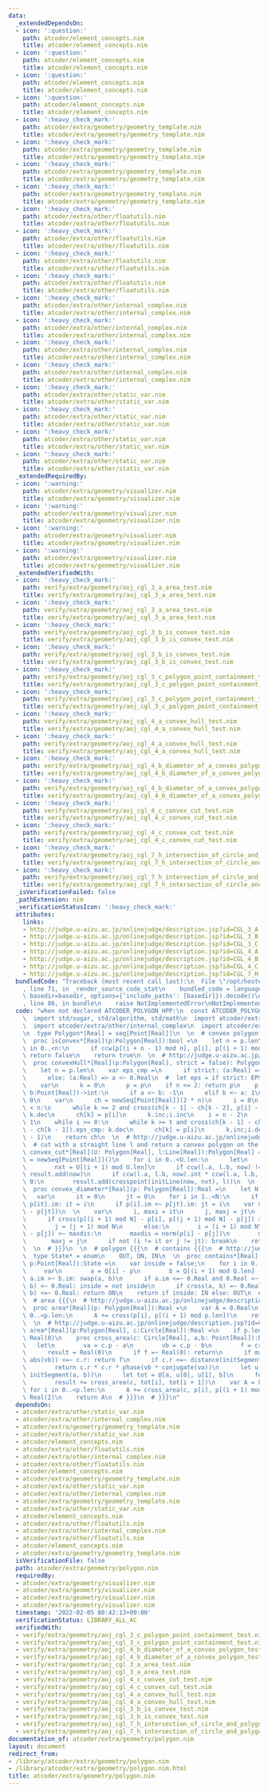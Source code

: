 ```yaml
---
data:
  _extendedDependsOn:
  - icon: ':question:'
    path: atcoder/element_concepts.nim
    title: atcoder/element_concepts.nim
  - icon: ':question:'
    path: atcoder/element_concepts.nim
    title: atcoder/element_concepts.nim
  - icon: ':question:'
    path: atcoder/element_concepts.nim
    title: atcoder/element_concepts.nim
  - icon: ':question:'
    path: atcoder/element_concepts.nim
    title: atcoder/element_concepts.nim
  - icon: ':heavy_check_mark:'
    path: atcoder/extra/geometry/geometry_template.nim
    title: atcoder/extra/geometry/geometry_template.nim
  - icon: ':heavy_check_mark:'
    path: atcoder/extra/geometry/geometry_template.nim
    title: atcoder/extra/geometry/geometry_template.nim
  - icon: ':heavy_check_mark:'
    path: atcoder/extra/geometry/geometry_template.nim
    title: atcoder/extra/geometry/geometry_template.nim
  - icon: ':heavy_check_mark:'
    path: atcoder/extra/geometry/geometry_template.nim
    title: atcoder/extra/geometry/geometry_template.nim
  - icon: ':heavy_check_mark:'
    path: atcoder/extra/other/floatutils.nim
    title: atcoder/extra/other/floatutils.nim
  - icon: ':heavy_check_mark:'
    path: atcoder/extra/other/floatutils.nim
    title: atcoder/extra/other/floatutils.nim
  - icon: ':heavy_check_mark:'
    path: atcoder/extra/other/floatutils.nim
    title: atcoder/extra/other/floatutils.nim
  - icon: ':heavy_check_mark:'
    path: atcoder/extra/other/floatutils.nim
    title: atcoder/extra/other/floatutils.nim
  - icon: ':heavy_check_mark:'
    path: atcoder/extra/other/internal_complex.nim
    title: atcoder/extra/other/internal_complex.nim
  - icon: ':heavy_check_mark:'
    path: atcoder/extra/other/internal_complex.nim
    title: atcoder/extra/other/internal_complex.nim
  - icon: ':heavy_check_mark:'
    path: atcoder/extra/other/internal_complex.nim
    title: atcoder/extra/other/internal_complex.nim
  - icon: ':heavy_check_mark:'
    path: atcoder/extra/other/internal_complex.nim
    title: atcoder/extra/other/internal_complex.nim
  - icon: ':heavy_check_mark:'
    path: atcoder/extra/other/static_var.nim
    title: atcoder/extra/other/static_var.nim
  - icon: ':heavy_check_mark:'
    path: atcoder/extra/other/static_var.nim
    title: atcoder/extra/other/static_var.nim
  - icon: ':heavy_check_mark:'
    path: atcoder/extra/other/static_var.nim
    title: atcoder/extra/other/static_var.nim
  - icon: ':heavy_check_mark:'
    path: atcoder/extra/other/static_var.nim
    title: atcoder/extra/other/static_var.nim
  _extendedRequiredBy:
  - icon: ':warning:'
    path: atcoder/extra/geometry/visualizer.nim
    title: atcoder/extra/geometry/visualizer.nim
  - icon: ':warning:'
    path: atcoder/extra/geometry/visualizer.nim
    title: atcoder/extra/geometry/visualizer.nim
  - icon: ':warning:'
    path: atcoder/extra/geometry/visualizer.nim
    title: atcoder/extra/geometry/visualizer.nim
  - icon: ':warning:'
    path: atcoder/extra/geometry/visualizer.nim
    title: atcoder/extra/geometry/visualizer.nim
  _extendedVerifiedWith:
  - icon: ':heavy_check_mark:'
    path: verify/extra/geometry/aoj_cgl_3_a_area_test.nim
    title: verify/extra/geometry/aoj_cgl_3_a_area_test.nim
  - icon: ':heavy_check_mark:'
    path: verify/extra/geometry/aoj_cgl_3_a_area_test.nim
    title: verify/extra/geometry/aoj_cgl_3_a_area_test.nim
  - icon: ':heavy_check_mark:'
    path: verify/extra/geometry/aoj_cgl_3_b_is_convex_test.nim
    title: verify/extra/geometry/aoj_cgl_3_b_is_convex_test.nim
  - icon: ':heavy_check_mark:'
    path: verify/extra/geometry/aoj_cgl_3_b_is_convex_test.nim
    title: verify/extra/geometry/aoj_cgl_3_b_is_convex_test.nim
  - icon: ':heavy_check_mark:'
    path: verify/extra/geometry/aoj_cgl_3_c_polygon_point_containment_test.nim
    title: verify/extra/geometry/aoj_cgl_3_c_polygon_point_containment_test.nim
  - icon: ':heavy_check_mark:'
    path: verify/extra/geometry/aoj_cgl_3_c_polygon_point_containment_test.nim
    title: verify/extra/geometry/aoj_cgl_3_c_polygon_point_containment_test.nim
  - icon: ':heavy_check_mark:'
    path: verify/extra/geometry/aoj_cgl_4_a_convex_hull_test.nim
    title: verify/extra/geometry/aoj_cgl_4_a_convex_hull_test.nim
  - icon: ':heavy_check_mark:'
    path: verify/extra/geometry/aoj_cgl_4_a_convex_hull_test.nim
    title: verify/extra/geometry/aoj_cgl_4_a_convex_hull_test.nim
  - icon: ':heavy_check_mark:'
    path: verify/extra/geometry/aoj_cgl_4_b_diameter_of_a_convex_polygon_test.nim
    title: verify/extra/geometry/aoj_cgl_4_b_diameter_of_a_convex_polygon_test.nim
  - icon: ':heavy_check_mark:'
    path: verify/extra/geometry/aoj_cgl_4_b_diameter_of_a_convex_polygon_test.nim
    title: verify/extra/geometry/aoj_cgl_4_b_diameter_of_a_convex_polygon_test.nim
  - icon: ':heavy_check_mark:'
    path: verify/extra/geometry/aoj_cgl_4_c_convex_cut_test.nim
    title: verify/extra/geometry/aoj_cgl_4_c_convex_cut_test.nim
  - icon: ':heavy_check_mark:'
    path: verify/extra/geometry/aoj_cgl_4_c_convex_cut_test.nim
    title: verify/extra/geometry/aoj_cgl_4_c_convex_cut_test.nim
  - icon: ':heavy_check_mark:'
    path: verify/extra/geometry/aoj_cgl_7_h_intersection_of_circle_and_polygon_test.nim
    title: verify/extra/geometry/aoj_cgl_7_h_intersection_of_circle_and_polygon_test.nim
  - icon: ':heavy_check_mark:'
    path: verify/extra/geometry/aoj_cgl_7_h_intersection_of_circle_and_polygon_test.nim
    title: verify/extra/geometry/aoj_cgl_7_h_intersection_of_circle_and_polygon_test.nim
  _isVerificationFailed: false
  _pathExtension: nim
  _verificationStatusIcon: ':heavy_check_mark:'
  attributes:
    links:
    - http://judge.u-aizu.ac.jp/onlinejudge/description.jsp?id=CGL_3_A
    - http://judge.u-aizu.ac.jp/onlinejudge/description.jsp?id=CGL_3_B
    - http://judge.u-aizu.ac.jp/onlinejudge/description.jsp?id=CGL_3_C
    - http://judge.u-aizu.ac.jp/onlinejudge/description.jsp?id=CGL_4_A
    - http://judge.u-aizu.ac.jp/onlinejudge/description.jsp?id=CGL_4_B
    - http://judge.u-aizu.ac.jp/onlinejudge/description.jsp?id=CGL_4_C
    - http://judge.u-aizu.ac.jp/onlinejudge/description.jsp?id=CGL_7_H
  bundledCode: "Traceback (most recent call last):\n  File \"/opt/hostedtoolcache/Python/3.10.2/x64/lib/python3.10/site-packages/onlinejudge_verify/documentation/build.py\"\
    , line 71, in _render_source_code_stat\n    bundled_code = language.bundle(stat.path,\
    \ basedir=basedir, options={'include_paths': [basedir]}).decode()\n  File \"/opt/hostedtoolcache/Python/3.10.2/x64/lib/python3.10/site-packages/onlinejudge_verify/languages/nim.py\"\
    , line 86, in bundle\n    raise NotImplementedError\nNotImplementedError\n"
  code: "when not declared ATCODER_POLYGON_HPP:\n  const ATCODER_POLYGON_HPP* = 1\n\
    \  import std/sugar, std/algorithm, std/math\n  import atcoder/extra/other/floatutils\n\
    \  import atcoder/extra/other/internal_complex\n  import atcoder/extra/geometry/geometry_template\n\
    \n  type Polygon*[Real] = seq[Point[Real]]\n  \n  # convex polygon {{{\n  # http://judge.u-aizu.ac.jp/onlinejudge/description.jsp?id=CGL_3_B\n\
    \  proc isConvex*[Real](p:Polygon[Real]):bool =\n    let n = p.len\n    for i\
    \ in 0..<n:\n      if ccw(p[(i + n - 1) mod n], p[i], p[(i + 1) mod n]) == CCWState.CLOCKWISE:\
    \ return false\n    return true\n  \n  # http://judge.u-aizu.ac.jp/onlinejudge/description.jsp?id=CGL_4_A\n\
    \  proc convexHull*[Real](p:Polygon[Real], strict = false): Polygon[Real] =\n\
    \    let n = p.len\n    var eps_cmp =\n      if strict: (a:Real) => a <=~ 0.Real\n\
    \      else: (a:Real) => a <~ 0.Real\n  #  let eps = if strict: EPS else: -EPS\n\
    \    var\n      k = 0\n      p = p\n    if n <= 2: return p\n    p.sort do (a,\
    \ b:Point[Real])->int:\n      if a <~ b: -1\n      elif b <~ a: 1\n      else:\
    \ 0\n    var\n      ch = newSeq[Point[Real]](2 * n)\n      i = 0\n    while i\
    \ < n:\n      while k >= 2 and cross(ch[k - 1] - ch[k - 2], p[i] - ch[k - 1]).eps_cmp:\
    \ k.dec\n      ch[k] = p[i]\n      k.inc;i.inc\n    i = n - 2\n    let t = k +\
    \ 1\n    while i >= 0:\n      while k >= t and cross(ch[k - 1] - ch[k - 2], p[i]\
    \ - ch[k - 1]).eps_cmp: k.dec\n      ch[k] = p[i]\n      k.inc;i.dec\n    ch.setLen(k\
    \ - 1)\n    return ch\n  \n  # http://judge.u-aizu.ac.jp/onlinejudge/description.jsp?id=CGL_4_C\n\
    \  # cut with a straight line l and return a convex polygon on the left\n  proc\
    \ convex_cut*[Real](U: Polygon[Real], l:Line[Real]):Polygon[Real] =\n    result\
    \ = newSeq[Point[Real]]()\n    for i in 0..<U.len:\n      let\n        now = U[i]\n\
    \        nxt = U[(i + 1) mod U.len]\n      if ccw(l.a, l.b, now) != CCWState.CLOCKWISE:\
    \ result.add(now)\n      if ccw(l.a, l.b, now).int * ccw(l.a, l.b, nxt).int <\
    \ 0:\n        result.add(crosspoint(initLine(now, nxt), l))\n  \n  # http://judge.u-aizu.ac.jp/onlinejudge/description.jsp?id=CGL_4_B\n\
    \  proc convex_diameter*[Real](p: Polygon[Real]):Real =\n    let N = p.len\n \
    \   var\n      it = 0\n      jt = 0\n    for i in 1..<N:\n      if p[i].im >~\
    \ p[it].im: it = i\n      if p[i].im <~ p[jt].im: jt = i\n    var maxdis = norm(p[it]\
    \ - p[jt])\n  \n    var\n      i, maxi = it\n      j, maxj = jt\n    while true:\n\
    \      if cross(p[(i + 1) mod N] - p[i], p[(j + 1) mod N] - p[j]) >=~ 0.Real:\n\
    \        j = (j + 1) mod N\n      else:\n        i = (i + 1) mod N\n      if norm(p[i]\
    \ - p[j]) >~ maxdis:\n        maxdis = norm(p[i] - p[j])\n        maxi = i\n \
    \       maxj = j\n      if not (i != it or j != jt): break\n    return sqrt(maxdis)\n\
    \  \n  # }}}\n  \n  # polygon {{{\n  # contains {{{\n  # http://judge.u-aizu.ac.jp/onlinejudge/description.jsp?id=CGL_3_C\n\
    \  type State* = enum\n    OUT, ON, IN\n  \n  proc contains*[Real](Q: Polygon[Real],\
    \ p:Point[Real]):State =\n    var inside = false;\n    for i in 0..<Q.len:\n \
    \     var\n        a = Q[i] - p\n        b = Q[(i + 1) mod Q.len] - p\n      if\
    \ a.im >~ b.im: swap(a, b)\n      if a.im <=~ 0.Real and 0.Real <~ b.im and cross(a,\
    \ b) <~ 0.Real: inside = not inside\n      if cross(a, b) =~ 0.Real and dot(a,\
    \ b) <=~ 0.Real: return ON\n    return if inside: IN else: OUT\n  # }}}\n  \n\
    \  # area {{{\n  # http://judge.u-aizu.ac.jp/onlinejudge/description.jsp?id=CGL_3_A\n\
    \  proc area*[Real](p: Polygon[Real]):Real =\n    var A = 0.Real\n    for i in\
    \ 0..<p.len:\n      A += cross(p[i], p[(i + 1) mod p.len])\n    return A / Real(2)\n\
    \  \n  # http://judge.u-aizu.ac.jp/onlinejudge/description.jsp?id=CGL_7_H\n  proc\
    \ area*[Real](p:Polygon[Real], c:Circle[Real]):Real =\n    if p.len < 3: return\
    \ Real(0)\n    proc cross_area(c: Circle[Real], a,b: Point[Real]):Real =\n   \
    \   let\n        va = c.p - a\n        vb = c.p - b\n        f = cross(va, vb)\n\
    \      result = Real(0)\n      if f =~ Real(0): return\n      if max(abs(va),\
    \ abs(vb)) <=~ c.r: return f\n      if c.r <=~ distance(initSegment(a, b), c.p):\n\
    \        return c.r * c.r * phase(vb * conjugate(va))\n      let u = crosspoint(c,\
    \ initSegment(a, b))\n      let tot = @[a, u[0], u[1], b]\n      for i in 0..<tot.len:\n\
    \        result += cross_area(c, tot[i], tot[i + 1])\n    var A = 0.Real\n   \
    \ for i in 0..<p.len:\n      A += cross_area(c, p[i], p[(i + 1) mod p.len]) /\
    \ Real(2)\n    return A\n  # }}}\n  # }}}\n"
  dependsOn:
  - atcoder/extra/other/static_var.nim
  - atcoder/extra/other/internal_complex.nim
  - atcoder/extra/geometry/geometry_template.nim
  - atcoder/extra/other/static_var.nim
  - atcoder/element_concepts.nim
  - atcoder/extra/other/floatutils.nim
  - atcoder/extra/other/internal_complex.nim
  - atcoder/extra/other/floatutils.nim
  - atcoder/element_concepts.nim
  - atcoder/extra/geometry/geometry_template.nim
  - atcoder/extra/other/static_var.nim
  - atcoder/extra/other/internal_complex.nim
  - atcoder/extra/geometry/geometry_template.nim
  - atcoder/extra/other/static_var.nim
  - atcoder/element_concepts.nim
  - atcoder/extra/other/floatutils.nim
  - atcoder/extra/other/internal_complex.nim
  - atcoder/extra/other/floatutils.nim
  - atcoder/element_concepts.nim
  - atcoder/extra/geometry/geometry_template.nim
  isVerificationFile: false
  path: atcoder/extra/geometry/polygon.nim
  requiredBy:
  - atcoder/extra/geometry/visualizer.nim
  - atcoder/extra/geometry/visualizer.nim
  - atcoder/extra/geometry/visualizer.nim
  - atcoder/extra/geometry/visualizer.nim
  timestamp: '2022-02-05 00:42:13+09:00'
  verificationStatus: LIBRARY_ALL_AC
  verifiedWith:
  - verify/extra/geometry/aoj_cgl_3_c_polygon_point_containment_test.nim
  - verify/extra/geometry/aoj_cgl_3_c_polygon_point_containment_test.nim
  - verify/extra/geometry/aoj_cgl_4_b_diameter_of_a_convex_polygon_test.nim
  - verify/extra/geometry/aoj_cgl_4_b_diameter_of_a_convex_polygon_test.nim
  - verify/extra/geometry/aoj_cgl_3_a_area_test.nim
  - verify/extra/geometry/aoj_cgl_3_a_area_test.nim
  - verify/extra/geometry/aoj_cgl_4_c_convex_cut_test.nim
  - verify/extra/geometry/aoj_cgl_4_c_convex_cut_test.nim
  - verify/extra/geometry/aoj_cgl_4_a_convex_hull_test.nim
  - verify/extra/geometry/aoj_cgl_4_a_convex_hull_test.nim
  - verify/extra/geometry/aoj_cgl_3_b_is_convex_test.nim
  - verify/extra/geometry/aoj_cgl_3_b_is_convex_test.nim
  - verify/extra/geometry/aoj_cgl_7_h_intersection_of_circle_and_polygon_test.nim
  - verify/extra/geometry/aoj_cgl_7_h_intersection_of_circle_and_polygon_test.nim
documentation_of: atcoder/extra/geometry/polygon.nim
layout: document
redirect_from:
- /library/atcoder/extra/geometry/polygon.nim
- /library/atcoder/extra/geometry/polygon.nim.html
title: atcoder/extra/geometry/polygon.nim
---
```

